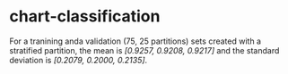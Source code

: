 # chart-classification

For a tranining anda validation (75, 25 partitions) sets created with a stratified partition, the mean is *[0.9257, 0.9208, 0.9217]* and the standard deviation is *[0.2079, 0.2000, 0.2135]*.
